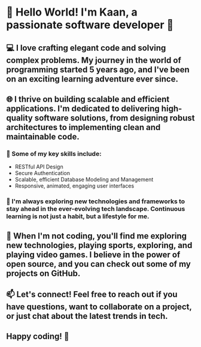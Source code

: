 
# 👋 Hello World! I'm Kaan, a passionate software developer 🚀

## 💻 I love crafting elegant code and solving complex problems. My journey in the world of programming started 5 years ago, and I've been on an exciting learning adventure ever since.

## 🌐 I thrive on building scalable and efficient applications. I'm dedicated to delivering high-quality software solutions, from designing robust architectures to implementing clean and maintainable code.

### 🚀 Some of my key skills include:
   - RESTful API Design
   - Secure Authentication
   - Scalable, efficient Database Modeling and Management
   - Responsive, animated, engaging user interfaces

### 🌈 I'm always exploring new technologies and frameworks to stay ahead in the ever-evolving tech landscape. Continuous learning is not just a habit, but a lifestyle for me.

## 🔧 When I'm not coding, you'll find me exploring new technologies, playing sports, exploring, and playing video games. I believe in the power of open source, and you can check out some of my projects on GitHub.

## 📫 Let's connect! Feel free to reach out if you have questions, want to collaborate on a project, or just chat about the latest trends in tech.

## Happy coding! 🚀
